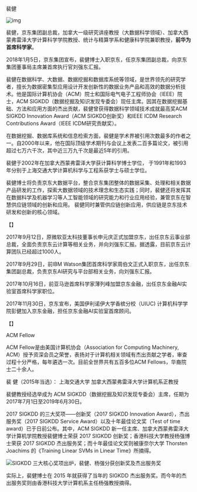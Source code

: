 裴健

![img](http://image.thepaper.cn/wap/image/6/655/801.jpg)

裴健，京东集团副总裁，加拿大一级研究讲座教授（大数据科学领域）、加拿大西蒙弗雷泽大学计算科学学院教授、统计与精算学系和健康科学院兼职教授，**前华为首席科学家**。



2018年1月5日，京东集团宣布，裴健博士入职京东，任京东集团副总裁，向京东集团董事局主席兼首席执行官刘强东汇报。



裴健在数据科学、大数据、数据挖掘和数据库系统等领域，是世界领先的研究学者，擅长为数据密集型应用设计开发创新性的数据业务产品和高效的数据分析技术。他是国际计算机协会（ACM）院士和国际电气电子工程师协会（IEEE）院士，ACM SIGKDD（数据挖掘及知识发现专委会）现任主席。因其在数据挖掘基础、方法和应用方面的杰出贡献，裴健曾获得数据科学领域技术成就最高奖ACM SIGKDD Innovation Award（ACM SIGKDD创新奖）和IEEE ICDM Research Contributions Award（IEEE ICDM研究贡献奖）。



在数据挖掘、数据库系统和信息检索方面，裴健是学术界被引用次数最多的作者之一。自2000年以来，他在国际顶级学术期刊与会议上发表二百多篇论文，被引用超过七万六千次，其中近三万九千次是最近5年的引用。



裴健于2002年在加拿大西蒙弗雷泽大学获计算科学博士学位， 于1991年和1993年分别于上海交通大学计算机科学与工程系获学士与硕士学位。

裴健博士将负责京东大数据平台，整合京东集团整体的数据采集、处理和相关数据产品研发的工作，探索大数据领域的技术理念和生态实践；同时，裴健还将发挥其在数据科学及机器学习等人工智能领域的研究能力和行业应用经验，兼管京东在智慧供应链领域的创新和应用。
裴健同时兼管供应链创新应用，供应链是京东技术研发和创新的核心领域。

【】

2017年9月12日，原微软亚太科技董事长申元庆正式加盟京东，出任京东云事业部总裁，全面负责京东云计算等相关业务，并向刘强东汇报。据透露，目前京东云计算团队已经超过1000人。

2017年9月29日，前IBM Watson集团首席科学家周伯文正式入职京东，出任京东集团副总裁，负责京东AI研究与平台部相关业务，向刘强东汇报。

2017年10月16日，前亚马逊首席科学家薄列峰加盟京东金融，出任京东金融AI实验室首席科学家职位。

2017年11月30日，京东宣布，美国伊利诺伊大学香槟分校（UIUC) 计算机科学学院彭健加入京东金融，担任京东金融AI实验室首席顾问。

【】

ACM Fellow

ACM Fellow是由美国计算机协会（Association for Computing Machinery, ACM）授予资深会员之荣誉，表扬对于计算机相关领域有杰出贡献之学者，审查过程十分严格，每年遴选一次。目前全世界共有五百多位ACM Fellows，华裔院士二十余人。

裴 健（2015年当选）： 上海交通大学 加拿大西蒙弗雷泽大学计算机系正教授



裴健教授经选举成为 ACM SIGKDD（数据挖掘及知识发现专委会）主席，任期为2017年7月1日至2019年6月30日。



2017 SIGKDD 的三大奖项——创新奖（2017 SIGKDD Innovation Award），杰出服务奖（2017 SIGKDD Service Award）以及十年最佳论文奖（Test of time award）已于日前公布。其中，ACM SIGKDD 新一任主席、加拿大西蒙弗雷泽大学计算机学院教授裴健博士荣获 2017 SIGKDD 创新奖；香港科技大学教授杨强博士荣获 2017 SIGKDD 杰出服务奖；而十年最佳论文奖则被康奈尔大学 Thorsten Joachims 的《Training Linear SVMs in Linear Time》所摘得。

![SIGKDD 三大核心奖项出炉，裴健、杨强分获创新奖及杰出服务奖](https://static.leiphone.com/uploads/new/article/740_740/201708/598a17d65e41b.jpg?imageMogr2/format/jpg/quality/90)



实际上，裴健博士在 2015 年就获得了当年的 SIGKDD 杰出服务奖。而今年的杰出服务奖则由香港科技大学计算机系主任杨强教授摘得。




